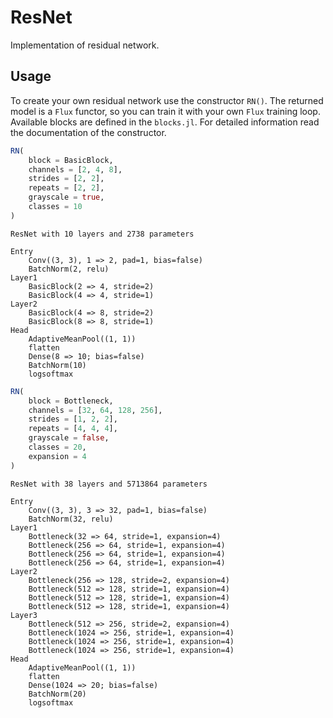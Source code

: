 # ResNet

Implementation of residual network.

## Usage

To create your own residual network use the constructor `RN()`.
The returned model is a `Flux` functor, so you can train it with your own `Flux` training loop.
Available blocks are defined in the `blocks.jl`.
For detailed information read the documentation of the constructor.

```julia
RN(
    block = BasicBlock,
    channels = [2, 4, 8], 
    strides = [2, 2], 
    repeats = [2, 2], 
    grayscale = true,
    classes = 10
)
```

```
ResNet with 10 layers and 2738 parameters

Entry
    Conv((3, 3), 1 => 2, pad=1, bias=false)
    BatchNorm(2, relu)
Layer1
    BasicBlock(2 => 4, stride=2)
    BasicBlock(4 => 4, stride=1)
Layer2
    BasicBlock(4 => 8, stride=2)
    BasicBlock(8 => 8, stride=1)
Head
    AdaptiveMeanPool((1, 1))
    flatten
    Dense(8 => 10; bias=false)
    BatchNorm(10)
    logsoftmax
```

```julia
RN(
    block = Bottleneck,
    channels = [32, 64, 128, 256], 
    strides = [1, 2, 2], 
    repeats = [4, 4, 4], 
    grayscale = false,
    classes = 20,
    expansion = 4
)
```

```
ResNet with 38 layers and 5713864 parameters

Entry
    Conv((3, 3), 3 => 32, pad=1, bias=false)
    BatchNorm(32, relu)
Layer1
    Bottleneck(32 => 64, stride=1, expansion=4)
    Bottleneck(256 => 64, stride=1, expansion=4)
    Bottleneck(256 => 64, stride=1, expansion=4)
    Bottleneck(256 => 64, stride=1, expansion=4)
Layer2
    Bottleneck(256 => 128, stride=2, expansion=4)
    Bottleneck(512 => 128, stride=1, expansion=4)
    Bottleneck(512 => 128, stride=1, expansion=4)
    Bottleneck(512 => 128, stride=1, expansion=4)
Layer3
    Bottleneck(512 => 256, stride=2, expansion=4)
    Bottleneck(1024 => 256, stride=1, expansion=4)
    Bottleneck(1024 => 256, stride=1, expansion=4)
    Bottleneck(1024 => 256, stride=1, expansion=4)
Head
    AdaptiveMeanPool((1, 1))
    flatten
    Dense(1024 => 20; bias=false)
    BatchNorm(20)
    logsoftmax
```